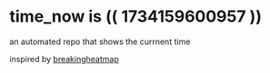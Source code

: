 # time_now is (( 1734159600957 ))

an automated repo that shows the currnent time

inspired by [breakingheatmap](https://github.com/breakingheatmap/breakingheatmap)
